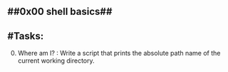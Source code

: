 ##0x00 shell basics##
------------------------------

#Tasks:
-----------------------------
0. Where am I? :  Write a script that prints the absolute path name of the current working directory.
